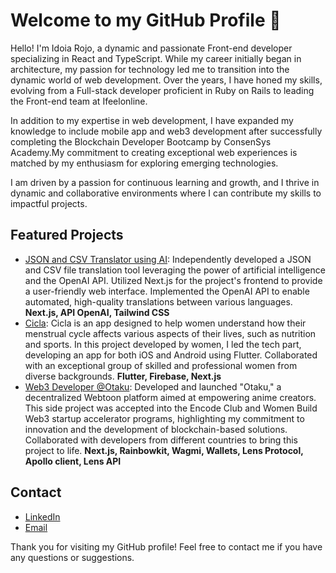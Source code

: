 # Welcome to my GitHub Profile 👋

Hello! I'm Idoia Rojo, a dynamic and passionate Front-end developer specializing in React and TypeScript. While my career initially began in architecture, my passion for technology led me to transition into the dynamic world of web development. Over the years, I have honed my skills, evolving from a Full-stack developer proficient in Ruby on Rails to leading the Front-end team at Ifeelonline.

In addition to my expertise in web development, I have expanded my knowledge to include mobile app and web3 development after successfully completing the Blockchain Developer Bootcamp by ConsenSys Academy.My commitment to creating exceptional web experiences is matched by my enthusiasm for exploring emerging technologies.

I am driven by a passion for continuous learning and growth, and I thrive in dynamic and collaborative environments where I can contribute my skills to impactful projects.

## Featured Projects

- [JSON and CSV Translator using AI](link): Independently developed a JSON and CSV file translation tool leveraging the power of artificial intelligence and the OpenAI API. Utilized Next.js for the project's frontend to provide a user-friendly web interface. Implemented the OpenAI API to enable automated, high-quality translations between various languages. **Next.js, API OpenAI, Tailwind CSS**
- [Cicla](link): Cicla is an app designed to help women understand how their menstrual cycle affects various aspects of their lives, such as nutrition and sports. In this project developed by women, I led the tech part, developing an app for both iOS and Android using Flutter. Collaborated with an exceptional group of skilled and professional women from diverse backgrounds. **Flutter, Firebase, Next.js**
- [Web3 Developer @Otaku](link): Developed and launched "Otaku," a decentralized Webtoon platform aimed at empowering anime creators. This side project was accepted into the Encode Club and Women Build Web3 startup accelerator programs, highlighting my commitment to innovation and the development of blockchain-based solutions. Collaborated with developers from different countries to bring this project to life. **Next.js, Rainbowkit, Wagmi, Wallets, Lens Protocol, Apollo client, Lens API**

## Contact

- [LinkedIn](https://www.linkedin.com/in/idoia-rojo-l%C3%A1zaro-8953a9a4/)
- [Email](rojolazaro.idoia@gmail.com)

 Thank you for visiting my GitHub profile! Feel free to contact me if you have any questions or suggestions.

<!--
**IdoiaRojoLazaro/IdoiaRojoLazaro** is a ✨ _special_ ✨ repository because its `README.md` (this file) appears on your GitHub profile.

Here are some ideas to get you started:

- 🔭 I’m currently working on ...
- 🌱 I’m currently learning ...
- 👯 I’m looking to collaborate on ...
- 🤔 I’m looking for help with ...
- 💬 Ask me about ...
- 📫 How to reach me: ...
- 😄 Pronouns: ...
- ⚡ Fun fact: ...
-->

